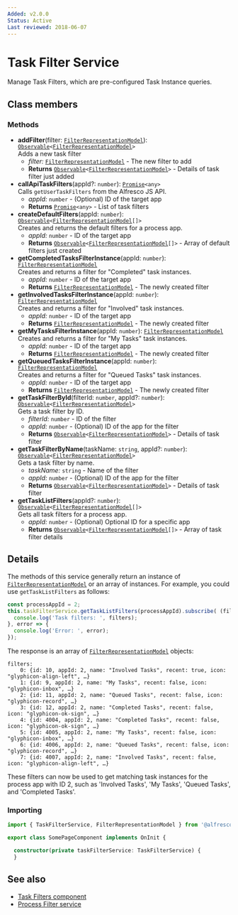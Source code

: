 ```yaml
---
Added: v2.0.0
Status: Active
Last reviewed: 2018-06-07
---
```


# Task Filter Service

Manage Task Filters, which are pre-configured Task Instance queries. 

## Class members

### Methods

-   **addFilter**(filter: [`FilterRepresentationModel`](../../lib/process-services/task-list/models/filter.model.ts)): [`Observable`](http://reactivex.io/documentation/observable.html)`<`[`FilterRepresentationModel`](../../lib/process-services/task-list/models/filter.model.ts)`>`<br/>
    Adds a new task filter
    -   _filter:_ [`FilterRepresentationModel`](../../lib/process-services/task-list/models/filter.model.ts)  - The new filter to add
    -   **Returns** [`Observable`](http://reactivex.io/documentation/observable.html)`<`[`FilterRepresentationModel`](../../lib/process-services/task-list/models/filter.model.ts)`>` - Details of task filter just added
-   **callApiTaskFilters**(appId?: `number`): [`Promise`](https://developer.mozilla.org/en-US/docs/Web/JavaScript/Guide/Using_promises)`<any>`<br/>
    Calls `getUserTaskFilters` from the Alfresco JS API.
    -   _appId:_ `number`  - (Optional) ID of the target app
    -   **Returns** [`Promise`](https://developer.mozilla.org/en-US/docs/Web/JavaScript/Guide/Using_promises)`<any>` - List of task filters
-   **createDefaultFilters**(appId: `number`): [`Observable`](http://reactivex.io/documentation/observable.html)`<`[`FilterRepresentationModel`](../../lib/process-services/task-list/models/filter.model.ts)`[]>`<br/>
    Creates and returns the default filters for a process app.
    -   _appId:_ `number`  - ID of the target app
    -   **Returns** [`Observable`](http://reactivex.io/documentation/observable.html)`<`[`FilterRepresentationModel`](../../lib/process-services/task-list/models/filter.model.ts)`[]>` - Array of default filters just created
-   **getCompletedTasksFilterInstance**(appId: `number`): [`FilterRepresentationModel`](../../lib/process-services/task-list/models/filter.model.ts)<br/>
    Creates and returns a filter for "Completed" task instances.
    -   _appId:_ `number`  - ID of the target app
    -   **Returns** [`FilterRepresentationModel`](../../lib/process-services/task-list/models/filter.model.ts) - The newly created filter
-   **getInvolvedTasksFilterInstance**(appId: `number`): [`FilterRepresentationModel`](../../lib/process-services/task-list/models/filter.model.ts)<br/>
    Creates and returns a filter for "Involved" task instances.
    -   _appId:_ `number`  - ID of the target app
    -   **Returns** [`FilterRepresentationModel`](../../lib/process-services/task-list/models/filter.model.ts) - The newly created filter
-   **getMyTasksFilterInstance**(appId: `number`): [`FilterRepresentationModel`](../../lib/process-services/task-list/models/filter.model.ts)<br/>
    Creates and returns a filter for "My Tasks" task instances.
    -   _appId:_ `number`  - ID of the target app
    -   **Returns** [`FilterRepresentationModel`](../../lib/process-services/task-list/models/filter.model.ts) - The newly created filter
-   **getQueuedTasksFilterInstance**(appId: `number`): [`FilterRepresentationModel`](../../lib/process-services/task-list/models/filter.model.ts)<br/>
    Creates and returns a filter for "Queued Tasks" task instances.
    -   _appId:_ `number`  - ID of the target app
    -   **Returns** [`FilterRepresentationModel`](../../lib/process-services/task-list/models/filter.model.ts) - The newly created filter
-   **getTaskFilterById**(filterId: `number`, appId?: `number`): [`Observable`](http://reactivex.io/documentation/observable.html)`<`[`FilterRepresentationModel`](../../lib/process-services/task-list/models/filter.model.ts)`>`<br/>
    Gets a task filter by ID.
    -   _filterId:_ `number`  - ID of the filter
    -   _appId:_ `number`  - (Optional) ID of the app for the filter
    -   **Returns** [`Observable`](http://reactivex.io/documentation/observable.html)`<`[`FilterRepresentationModel`](../../lib/process-services/task-list/models/filter.model.ts)`>` - Details of task filter
-   **getTaskFilterByName**(taskName: `string`, appId?: `number`): [`Observable`](http://reactivex.io/documentation/observable.html)`<`[`FilterRepresentationModel`](../../lib/process-services/task-list/models/filter.model.ts)`>`<br/>
    Gets a task filter by name.
    -   _taskName:_ `string`  - Name of the filter
    -   _appId:_ `number`  - (Optional) ID of the app for the filter
    -   **Returns** [`Observable`](http://reactivex.io/documentation/observable.html)`<`[`FilterRepresentationModel`](../../lib/process-services/task-list/models/filter.model.ts)`>` - Details of task filter
-   **getTaskListFilters**(appId?: `number`): [`Observable`](http://reactivex.io/documentation/observable.html)`<`[`FilterRepresentationModel`](../../lib/process-services/task-list/models/filter.model.ts)`[]>`<br/>
    Gets all task filters for a process app.
    -   _appId:_ `number`  - (Optional) Optional ID for a specific app
    -   **Returns** [`Observable`](http://reactivex.io/documentation/observable.html)`<`[`FilterRepresentationModel`](../../lib/process-services/task-list/models/filter.model.ts)`[]>` - Array of task filter details

## Details

The methods of this service generally return an instance of [`FilterRepresentationModel`](../../lib/process-services/task-list/models/filter.model.ts) or
an array of instances. For example, you could use `getTaskListFilters` as follows:

```ts
const processAppId = 2;
this.taskFilterService.getTaskListFilters(processAppId).subscribe( (filters: FilterRepresentationModel[]) => {
  console.log('Task filters: ', filters);
}, error => {
  console.log('Error: ', error);
});
```

The response is an array of [`FilterRepresentationModel`](../../lib/process-services/task-list/models/filter.model.ts) objects:

    filters:  
        0: {id: 10, appId: 2, name: "Involved Tasks", recent: true, icon: "glyphicon-align-left", …}
        1: {id: 9, appId: 2, name: "My Tasks", recent: false, icon: "glyphicon-inbox", …}
        2: {id: 11, appId: 2, name: "Queued Tasks", recent: false, icon: "glyphicon-record", …}
        3: {id: 12, appId: 2, name: "Completed Tasks", recent: false, icon: "glyphicon-ok-sign", …}
        4: {id: 4004, appId: 2, name: "Completed Tasks", recent: false, icon: "glyphicon-ok-sign", …}
        5: {id: 4005, appId: 2, name: "My Tasks", recent: false, icon: "glyphicon-inbox", …}
        6: {id: 4006, appId: 2, name: "Queued Tasks", recent: false, icon: "glyphicon-record", …}
        7: {id: 4007, appId: 2, name: "Involved Tasks", recent: false, icon: "glyphicon-align-left", …}

These filters can now be used to get matching task instances for the process app with ID 2, 
such as 'Involved Tasks', 'My Tasks', 'Queued Tasks', and 'Completed Tasks'.

### Importing

```ts
import { TaskFilterService, FilterRepresentationModel } from '@alfresco/adf-process-services';

export class SomePageComponent implements OnInit {

  constructor(private taskFilterService: TaskFilterService) {
  }
```

## See also

-   [Task Filters component](task-filters.component.md)
-   [Process Filter service](process-filter.service.md)
